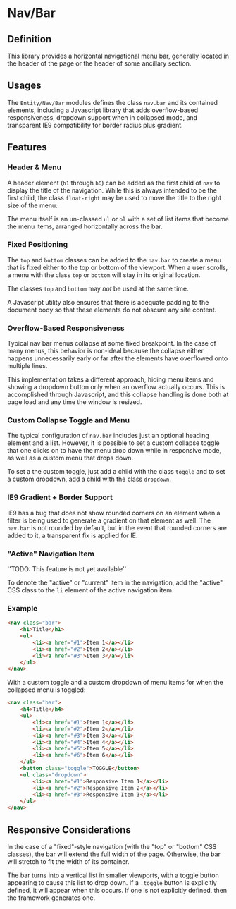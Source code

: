 # Nav/Bar

## Definition

This library provides a horizontal navigational menu bar, generally located in 
the header of the page or the header of some ancillary section.

## Usages

The `Entity/Nav/Bar` modules defines the class `nav.bar` and its contained
elements, including a Javascript library that adds overflow-based 
responsiveness, dropdown support when in collapsed mode, and transparent IE9 
compatibility for border radius plus gradient.

## Features

### Header & Menu

A header element (`h1` through `h6`) can be added as the first child of `nav`
to display the title of the navigation. While this is always intended to be the
first child, the class `float-right` may be used to move the title to the right
size of the menu.

The menu itself is an un-classed `ul` or `ol` with a set of list items that 
become the menu items, arranged horizontally across the bar.

### Fixed Positioning

The `top` and `bottom` classes can be added to the `nav.bar` to create a menu
that is fixed either to the top or bottom of the viewport. When a user scrolls,
a menu with the class `top` or `bottom` will stay in its original location.

The classes `top` and `bottom` may *not* be used at the same time.

A Javascript utility also ensures that there is adequate padding to the document
body so that these elements do not obscure any site content.

### Overflow-Based Responsiveness

Typical nav bar menus collapse at some fixed breakpoint. In the case of many
menus, this behavior is non-ideal because the collapse either happens 
unnecessarily early or far after the elements have overflowed onto multiple 
lines.

This implementation takes a different approach, hiding menu items and showing
a dropdown button only when an overflow actually occurs. This is accomplished
through Javascript, and this collapse handling is done both at page load and
any time the window is resized.

### Custom Collapse Toggle and Menu

The typical configuration of `nav.bar` includes just an optional heading
element and a list. However, it is possible to set a custom collapse toggle
that one clicks on to have the menu drop down while in responsive mode, as well
as a custom menu that drops down.

To set a the custom toggle, just add a child with the class `toggle` and to set
a custom dropdown, add a child with the class `dropdown`.

### IE9 Gradient + Border Support

IE9 has a bug that does not show rounded corners on an element when a filter
is being used to generate a gradient on that element as well. The `nav.bar` 
is not rounded by default, but in the event that rounded corners are added to 
it, a transparent fix is applied for IE.

### "Active" Navigation Item

''TODO: This feature is not yet available''

To denote the "active" or "current" item in the navigation, add the "active" 
CSS class to the `li` element of the active navigation item.


### Example

```html
<nav class="bar">
    <h1>Title</h1>
    <ul>
        <li><a href="#1">Item 1</a></li>
        <li><a href="#2">Item 2</a></li>
        <li><a href="#3">Item 3</a></li>
    </ul>
</nav>
```

With a custom toggle and a custom dropdown of menu items for when the collapsed 
menu is toggled:

```html
<nav class="bar">
    <h4>Title</h4>
    <ul>
        <li><a href="#1">Item 1</a></li>
        <li><a href="#2">Item 2</a></li>
        <li><a href="#3">Item 3</a></li>
        <li><a href="#4">Item 4</a></li>
        <li><a href="#5">Item 5</a></li>
        <li><a href="#6">Item 6</a></li>
    </ul>
    <button class="toggle">TOGGLE</button>
    <ul class="dropdown">
        <li><a href="#1">Responsive Item 1</a></li>
        <li><a href="#2">Responsive Item 2</a></li>
        <li><a href="#3">Responsive Item 3</a></li>
    </ul>
</nav>
```


## Responsive Considerations

In the case of a "fixed"-style navigation (with the "top" or "bottom" CSS 
classes), the bar will extend the full width of the page. Otherwise, the bar 
will stretch to fit the width of its container.

The bar turns into a vertical list in smaller viewports, with a toggle button
appearing to cause this list to drop down. If a `.toggle` button is explicitly
defined, it will appear when this occurs. If one is not explicitly defined, then
the framework generates one.